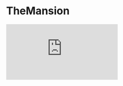# TheMansion
![Doku](https://github.com/hannahkriegler/TheMansion/blob/master/Doku%20The%20Mansion.pdf)

